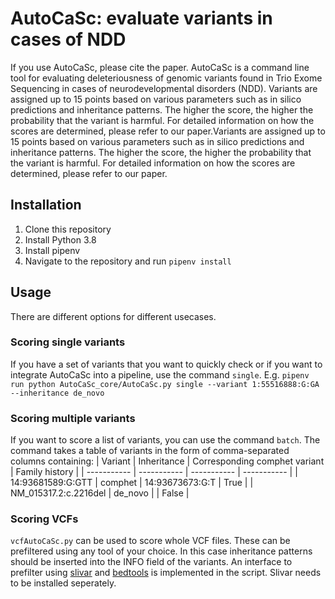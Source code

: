 # AutoCaSc: evaluate variants in cases of NDD
If you use AutoCaSc, please cite the paper.
AutoCaSc is a command line tool for evaluating deleteriousness of genomic variants found in Trio Exome Sequencing in cases of neurodevelopmental disorders (NDD). Variants are assigned up to 15 points based on various parameters such as in silico predictions and inheritance patterns. The higher the score, the higher the probability that the variant is harmful. For detailed information on how the scores are determined, please refer to our paper.Variants are assigned up to 15 points based on various parameters such as in silico predictions and inheritance patterns. The higher the score, the higher the probability that the variant is harmful. For detailed information on how the scores are determined, please refer to our paper.

## Installation
1. Clone this repository
2. Install Python 3.8
3. Install pipenv
4. Navigate to the repository and run `pipenv install`

## Usage
There are different options for different usecases.
### Scoring single variants
If you have a set of variants that you want to quickly check or if you want to integrate AutoCaSc into a pipeline, use the command `single`. E.g. `pipenv run python AutoCaSc_core/AutoCaSc.py single --variant 1:55516888:G:GA --inheritance de_novo`
### Scoring multiple variants
If you want to score a list of variants, you can use the command `batch`. The command takes a table of variants in the form of comma-separated columns containing:
| Variant | Inheritance | Corresponding comphet variant | Family history |
| ----------- | ----------- | ----------- | ----------- |
| 14:93681589:G:GTT | comphet | 14:93673673:G:T | True |
| NM_015317.2:c.2216del | de_novo | | False |
### Scoring VCFs
`vcfAutoCaSc.py` can be used to score whole VCF files. These can be prefiltered using any tool of your choice. In this case inheritance patterns should be inserted into the INFO field of the variants. An interface to prefilter using [slivar](https://github.com/brentp/slivar) and [bedtools](https://bedtools.readthedocs.io/en/latest/index.html) is implemented in the script. Slivar needs to be installed seperately.
